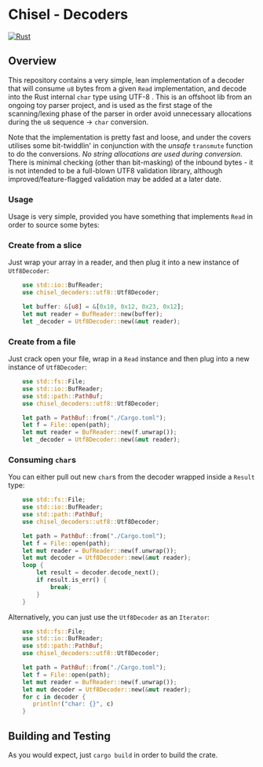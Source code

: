 # Chisel - Decoders

[![Rust](https://github.com/jonnycoombes/chisel-decoders/actions/workflows/rust.yml/badge.svg)](https://github.com/jonnycoombes/chisel-decoders/actions/workflows/rust.yml)

 ## Overview

 This repository contains a very simple, lean implementation of a decoder that will consume `u8` bytes from a given
 `Read` implementation, and decode into the Rust internal `char` type using UTF-8 . This is an offshoot lib from an
 ongoing toy parser project, and is used as the first stage of the scanning/lexing phase of the parser in order avoid
 unnecessary allocations during the `u8` sequence -> `char` conversion.

 Note that the implementation is pretty fast and loose, and under the covers utilises some bit-twiddlin' in conjunction
 with the *unsafe* `transmute` function to do the conversions. *No string allocations are used during conversion*.
 There is minimal checking (other than bit-masking) of the inbound bytes - it is not intended to be a full-blown UTF8
 validation library, although improved/feature-flagged validation may be added at a later date.

 ### Usage

 Usage is very simple, provided you have something that implements `Read` in order to source some bytes:

 ### Create from a slice

 Just wrap your array in a reader, and then plug it into a new instance of `Utf8Decoder`:

 ```rust
     use std::io::BufReader;
     use chisel_decoders::utf8::Utf8Decoder;

     let buffer: &[u8] = &[0x10, 0x12, 0x23, 0x12];
     let mut reader = BufReader::new(buffer);
     let _decoder = Utf8Decoder::new(&mut reader);
 ```

 ### Create from a file

 Just crack open your file, wrap in a `Read` instance and then plug into a new instance of `Utf8Decoder`:

 ```rust
     use std::fs::File;
     use std::io::BufReader;
     use std::path::PathBuf;
     use chisel_decoders::utf8::Utf8Decoder;

     let path = PathBuf::from("./Cargo.toml");
     let f = File::open(path);
     let mut reader = BufReader::new(f.unwrap());
     let _decoder = Utf8Decoder::new(&mut reader);
 ```
 ### Consuming `char`s

 You can either pull out new `char`s from the decoder wrapped inside a `Result` type:

 ```rust
     use std::fs::File;
     use std::io::BufReader;
     use std::path::PathBuf;
     use chisel_decoders::utf8::Utf8Decoder;

     let path = PathBuf::from("./Cargo.toml");
     let f = File::open(path);
     let mut reader = BufReader::new(f.unwrap());
     let mut decoder = Utf8Decoder::new(&mut reader);
     loop {
         let result = decoder.decode_next();
         if result.is_err() {
             break;
         }
     }
 ```
 Alternatively, you can just use the `Utf8Decoder` as an `Iterator`:

 ```rust
     use std::fs::File;
     use std::io::BufReader;
     use std::path::PathBuf;
     use chisel_decoders::utf8::Utf8Decoder;

     let path = PathBuf::from("./Cargo.toml");
     let f = File::open(path);
     let mut reader = BufReader::new(f.unwrap());
     let mut decoder = Utf8Decoder::new(&mut reader);
     for c in decoder {
        println!("char: {}", c)
     }
 ```

## Building and Testing

As you would expect, just `cargo build` in order to build the crate.  
